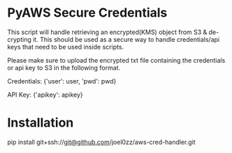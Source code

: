 # PyAWS Secure Credentials

This script will handle retrieving an encrypted(KMS) object from S3 & de-crypting it. This should be used as a secure way to handle
credentials/api keys that need to be used inside scripts.

Please make sure to upload the encrypted txt file containing the credentials or api key to S3 in the following format.

Credentials:
{'user': user, 'pwd': pwd}

API Key:
{'apikey': apikey}

# Installation

pip install git+ssh://git@github.com/joel0zz/aws-cred-handler.git

